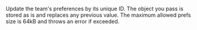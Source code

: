 Update the team's preferences by its unique ID. The object you pass is stored as is and replaces any previous value. The maximum allowed prefs size is 64kB and throws an error if exceeded.
